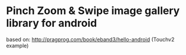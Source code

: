 Pinch Zoom & Swipe image gallery library for android
=====================================================
based on: http://pragprog.com/book/eband3/hello-android (Touchv2 example)